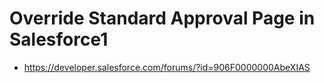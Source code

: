 # Override Standard Approval Page in Salesforce1

* https://developer.salesforce.com/forums/?id=906F0000000AbeXIAS
